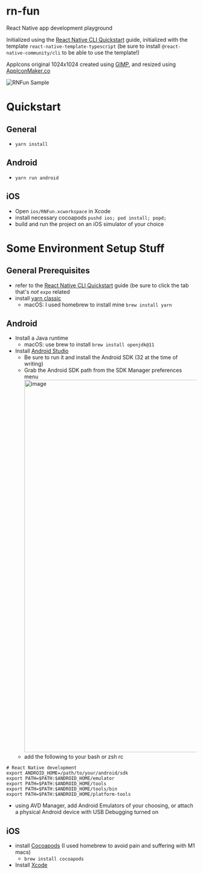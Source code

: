 # rn-fun
React Native app development playground

Initialized using the [React Native CLI Quickstart](https://reactnative.dev/docs/environment-setup) guide, initialized with the template `react-native-template-typescript` (be sure to install `@react-native-community/cli` to be able to use the template!)

AppIcons original 1024x1024 created using [GIMP](https://www.gimp.org/), and resized using [AppIconMaker.co](https://appiconmaker.co/)

![RNFun Sample](https://user-images.githubusercontent.com/5974771/162132600-de1add9b-6464-47bb-9a4b-786fbf6e312b.png)


# Quickstart

## General
- `yarn install`

## Android
- `yarn run android`

## iOS
- Open `ios/RNFun.xcworkspace` in Xcode
- install necessary cocoapods `pushd ios; pod install; popd;`
- build and run the project on an iOS simulator of your choice


# Some Environment Setup Stuff

## General Prerequisites
- refer to the [React Native CLI Quickstart](https://reactnative.dev/docs/environment-setup) guide (be sure to click the tab that's _not_ `expo` related
- install [yarn classic](https://classic.yarnpkg.com/lang/en/docs/install/)
  - macOS: I used homebrew to install mine `brew install yarn`

## Android
- Install a Java runtime
  - macOS: use brew to install `brew install openjdk@11`
- Install [Android Studio](https://developer.android.com/studio)
  - Be sure to run it and install the Android SDK (32 at the time of writing)
  - Grab the Android SDK path from the SDK Manager preferences menu <img width="984" alt="image" src="https://user-images.githubusercontent.com/5974771/162283452-901b881e-00f4-46d8-96af-e282736cef15.png">
  - add the following to your bash or zsh rc
```
# React Native development
export ANDROID_HOME=/path/to/your/android/sdk
export PATH=$PATH:$ANDROID_HOME/emulator
export PATH=$PATH:$ANDROID_HOME/tools
export PATH=$PATH:$ANDROID_HOME/tools/bin
export PATH=$PATH:$ANDROID_HOME/platform-tools
```
  - using AVD Manager, add Android Emulators of your choosing, or attach a physical Android device with USB Debugging turned on

## iOS
- install [Cocoapods](https://cocoapods.org/) (I used homebrew to avoid pain and suffering with M1 macs)
  - `brew install cocoapods`
- Install [Xcode](https://apps.apple.com/us/app/xcode/id497799835)
